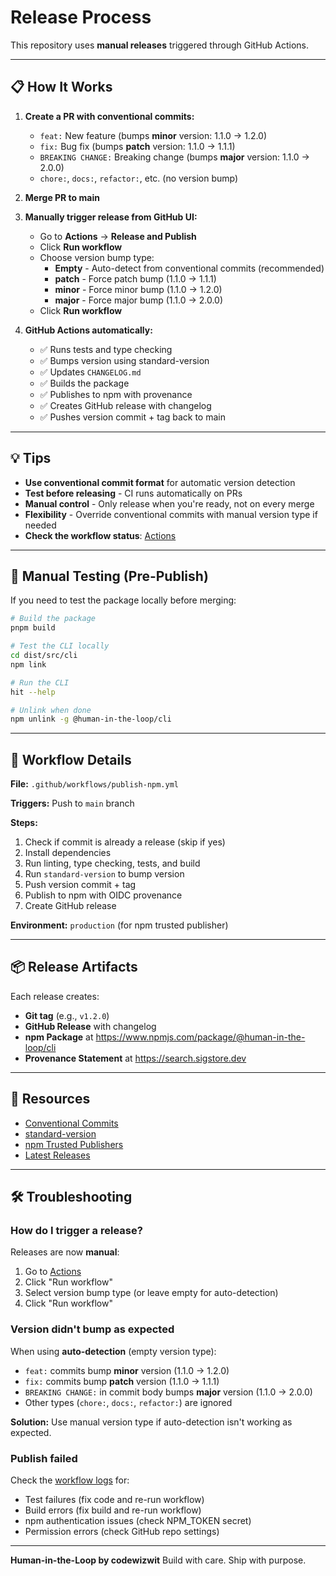 # Release Process

This repository uses **manual releases** triggered through GitHub Actions.

---

## 📋 How It Works

1. **Create a PR with conventional commits:**

   - `feat:` New feature (bumps **minor** version: 1.1.0 → 1.2.0)
   - `fix:` Bug fix (bumps **patch** version: 1.1.0 → 1.1.1)
   - `BREAKING CHANGE:` Breaking change (bumps **major** version: 1.1.0 → 2.0.0)
   - `chore:`, `docs:`, `refactor:`, etc. (no version bump)

2. **Merge PR to main**

3. **Manually trigger release from GitHub UI:**

   - Go to **Actions** → **Release and Publish**
   - Click **Run workflow**
   - Choose version bump type:
     - **Empty** - Auto-detect from conventional commits (recommended)
     - **patch** - Force patch bump (1.1.0 → 1.1.1)
     - **minor** - Force minor bump (1.1.0 → 1.2.0)
     - **major** - Force major bump (1.1.0 → 2.0.0)
   - Click **Run workflow**

4. **GitHub Actions automatically:**
   - ✅ Runs tests and type checking
   - ✅ Bumps version using standard-version
   - ✅ Updates `CHANGELOG.md`
   - ✅ Builds the package
   - ✅ Publishes to npm with provenance
   - ✅ Creates GitHub release with changelog
   - ✅ Pushes version commit + tag back to main

---

## 💡 Tips

- **Use conventional commit format** for automatic version detection
- **Test before releasing** - CI runs automatically on PRs
- **Manual control** - Only release when you're ready, not on every merge
- **Flexibility** - Override conventional commits with manual version type if needed
- **Check the workflow status**: [Actions](https://github.com/codewizwit/human-in-the-loop/actions/workflows/publish-npm.yml)

---

## 🔧 Manual Testing (Pre-Publish)

If you need to test the package locally before merging:

```bash
# Build the package
pnpm build

# Test the CLI locally
cd dist/src/cli
npm link

# Run the CLI
hit --help

# Unlink when done
npm unlink -g @human-in-the-loop/cli
```

---

## 🚀 Workflow Details

**File:** `.github/workflows/publish-npm.yml`

**Triggers:** Push to `main` branch

**Steps:**

1. Check if commit is already a release (skip if yes)
2. Install dependencies
3. Run linting, type checking, tests, and build
4. Run `standard-version` to bump version
5. Push version commit + tag
6. Publish to npm with OIDC provenance
7. Create GitHub release

**Environment:** `production` (for npm trusted publisher)

---

## 📦 Release Artifacts

Each release creates:

- **Git tag** (e.g., `v1.2.0`)
- **GitHub Release** with changelog
- **npm Package** at https://www.npmjs.com/package/@human-in-the-loop/cli
- **Provenance Statement** at https://search.sigstore.dev

---

## 🔗 Resources

- [Conventional Commits](https://www.conventionalcommits.org)
- [standard-version](https://github.com/conventional-changelog/standard-version)
- [npm Trusted Publishers](https://docs.npmjs.com/generating-provenance-statements)
- [Latest Releases](https://github.com/codewizwit/human-in-the-loop/releases)

---

## 🛠️ Troubleshooting

### How do I trigger a release?

Releases are now **manual**:

1. Go to [Actions](https://github.com/codewizwit/human-in-the-loop/actions/workflows/publish-npm.yml)
2. Click "Run workflow"
3. Select version bump type (or leave empty for auto-detection)
4. Click "Run workflow"

### Version didn't bump as expected

When using **auto-detection** (empty version type):

- `feat:` commits bump **minor** version (1.1.0 → 1.2.0)
- `fix:` commits bump **patch** version (1.1.0 → 1.1.1)
- `BREAKING CHANGE:` in commit body bumps **major** version (1.1.0 → 2.0.0)
- Other types (`chore:`, `docs:`, `refactor:`) are ignored

**Solution:** Use manual version type if auto-detection isn't working as expected.

### Publish failed

Check the [workflow logs](https://github.com/codewizwit/human-in-the-loop/actions) for:

- Test failures (fix code and re-run workflow)
- Build errors (fix build and re-run workflow)
- npm authentication issues (check NPM_TOKEN secret)
- Permission errors (check GitHub repo settings)

---

**Human-in-the-Loop by codewizwit**
Build with care. Ship with purpose.
